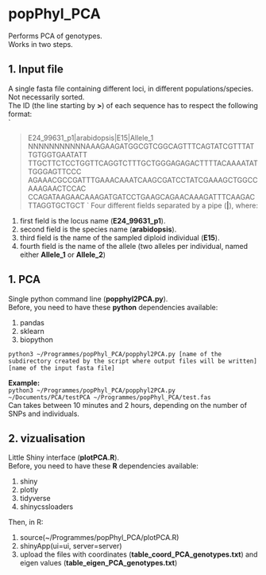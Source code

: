 # popPhyl_PCA  
Performs PCA of genotypes.  
Works in two steps.  
  
## 1. Input file  
A single fasta file containing different loci, in different populations/species. Not necessarily sorted.  
The ID (the line starting by **>**) of each sequence has to respect the following format:  
`
>E24_99631_p1|arabidopsis|E15|Allele_1
NNNNNNNNNNNAAAGAAGATGGCGTCGGCAGTTTCAGTATCGTTTATTGTGGTGAATATT
TTGCTTCTCCTGGTTCAGGTCTTTGCTGGGAGAGACTTTTACAAAATATTGGGAGTTCCC
AGAAACGCCGATTTGAAACAAATCAAGCGATCCTATCGAAAGCTGGCCAAAGAACTCCAC
CCAGATAAGAACAAAGATGATCCTGAAGCAGAACAAAGATTTCAAGACTTAGGTGCTGCT
`
Four different fields separated by a pipe (**|**), where:  
1. first field is the locus name (**E24_99631_p1**).  
2. second field is the species name (**arabidopsis**).  
3. third field is the name of the sampled diploid individual (**E15**).
4. fourth field is the name of the allele (two alleles per individual, named either **Allele_1** or **Allele_2**)  

## 1. PCA  
Single python command line (**popphyl2PCA.py**).  
Before, you need to have these **python** dependencies available:  
1. pandas
2. sklearn
3. biopython

`python3 ~/Programmes/popPhyl_PCA/popphyl2PCA.py [name of the subdirectory created by the script where output files will be written] [name of the input fasta file]`  
  
**Example:**  
`python3 ~/Programmes/popPhyl_PCA/popphyl2PCA.py ~/Documents/PCA/testPCA ~/Programmes/popPhyl_PCA/test.fas`  
 Can takes between 10 minutes and 2 hours, depending on the number of SNPs and individuals.     
   
## 2. vizualisation  
Little Shiny interface (**plotPCA.R**).  
Before, you need to have these **R** dependencies available:  
1. shiny
2. plotly
3. tidyverse
4. shinycssloaders

Then, in R:
1. source(~/Programmes/popPhyl_PCA/plotPCA.R)
2. shinyApp(ui=ui, server=server)
3. upload the files with coordinates (**table_coord_PCA_genotypes.txt**) and eigen values (**table_eigen_PCA_genotypes.txt**)  

